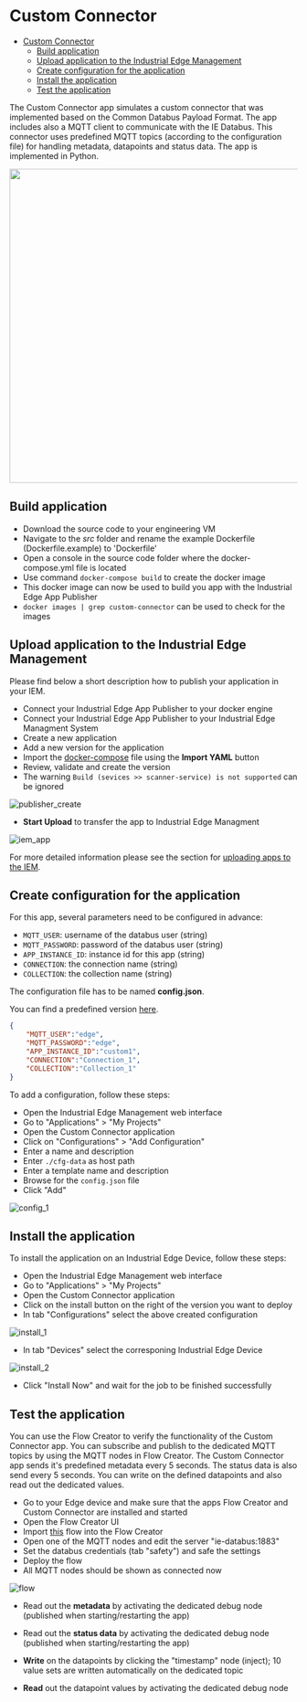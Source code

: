 # Custom Connector

- [Custom Connector](#custom-connector)
	- [Build application](#build-application)
	- [Upload application to the Industrial Edge Management](#upload-application-to-the-industrial-edge-management)
	- [Create configuration for the application](#create-configuration-for-the-application)
	- [Install the application](#install-the-application)
	- [Test the application](#test-the-application)

The Custom Connector app simulates a custom connector that was implemented based on the Common Databus Payload Format. The app includes also a MQTT client to communicate with the IE Databus. This connector uses predefined MQTT topics (according to the configuration file) for handling metadata, datapoints and status data. The app is implemented in Python.

<img src="/docs/custom-connector/graphics/app_overview.png" width=550px />

## Build application

- Download the source code to your engineering VM
- Navigate to the *src* folder and rename the example Dockerfile (Dockerfile.example) to 'Dockerfile'
- Open a console in the source code folder where the docker-compose.yml file is located
- Use command `docker-compose build` to create the docker image
- This docker image can now be used to build you app with the Industrial Edge App Publisher
- `docker images | grep custom-connector` can be used to check for the images

## Upload application to the Industrial Edge Management

Please find below a short description how to publish your application in your IEM.

- Connect your Industrial Edge App Publisher to your docker engine
- Connect your Industrial Edge App Publisher to your Industrial Edge Managment System
- Create a new application
- Add a new version for the application
- Import the [docker-compose](/docker-compose.yml) file using the **Import YAML** button
- Review, validate and create the version
- The warning `Build (sevices >> scanner-service) is not supported` can be ignored

![publisher_create](/docs/custom-connector/graphics/publisher_create.png)

- **Start Upload** to transfer the app to Industrial Edge Managment

![iem_app](/docs/custom-connector/graphics/iem_app.png)

For more detailed information please see the section for [uploading apps to the IEM](https://github.com/industrial-edge/upload-app-to-iem).

## Create configuration for the application

For this app, several parameters need to be configured in advance:

- `MQTT_USER`: username of the databus user (string)
- `MQTT_PASSWORD`: password of the databus user (string)
- `APP_INSTANCE_ID`: instance id for this app (string)
- `CONNECTION`: the connection name (string)
- `COLLECTION`: the collection name (string)

The configuration file has to be named **config.json**.

You can find a predefined version [here](/cfg-data/config.json).

```json
{
	"MQTT_USER":"edge",
	"MQTT_PASSWORD":"edge",
	"APP_INSTANCE_ID":"custom1",
	"CONNECTION":"Connection_1",
	"COLLECTION":"Collection_1"
}
```

To add a configuration, follow these steps:

- Open the Industrial Edge Management web interface
- Go to "Applications" > "My Projects"
- Open the Custom Connector application
- Click on "Configurations" > "Add Configuration"
- Enter a name and description
- Enter `./cfg-data` as host path
- Enter a template name and description
- Browse for the `config.json` file
- Click "Add"

![config_1](/docs/custom-connector/graphics/config_1.png)

## Install the application

To install the application on an Industrial Edge Device, follow these steps:

- Open the Industrial Edge Management web interface
- Go to "Applications" > "My Projects"
- Open the Custom Connector application
- Click on the install button on the right of the version you want to deploy
- In tab "Configurations" select the above created configuration

![install_1](/docs/custom-connector/graphics/install_1.png)

- In tab "Devices" select the corresponing Industrial Edge Device

![install_2](/docs/custom-connector/graphics/install_2.png)

- Click "Install Now" and wait for the job to be finished successfully

## Test the application

You can use the Flow Creator to verify the functionality of the Custom Connector app. You can subscribe and publish to the dedicated MQTT topics by using the MQTT nodes in Flow Creator. The Custom Connector app sends it's predefined metadata every 5 seconds. The status data is also send every 5 seconds. You can write on the defined datapoints and also read out the dedicated values.

- Go to your Edge device and make sure that the apps Flow Creator and Custom Connector are installed and started
- Open the Flow Creator UI
- Import [this](/src/flows.json) flow into the Flow Creator
- Open one of the MQTT nodes and edit the server "ie-databus:1883"
- Set the databus credentials (tab "safety") and safe the settings
- Deploy the flow
- All MQTT nodes should be shown as connected now

![flow](/docs/custom-connector/graphics/flow.png)

- Read out the **metadata** by activating the dedicated debug node (published when starting/restarting the app)

- Read out the **status data** by activating the dedicated debug node (published when starting/restarting the app)

- **Write** on the datapoints by clicking the "timestamp" node (inject); 10 value sets are written automatically on the dedicated topic

- **Read** out the datapoint values by activating the dedicated debug node
